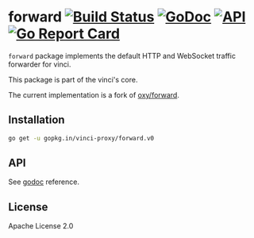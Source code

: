 # forward [![Build Status](https://travis-ci.org/vinci-proxy/forward.png)](https://travis-ci.org/vinci-proxy/forward) [![GoDoc](https://godoc.org/github.com/vinci-proxy/forward?status.svg)](https://godoc.org/github.com/vinci-proxy/forward) [![API](https://img.shields.io/badge/status-stable-green.svg?style=flat)](https://godoc.org/github.com/vinci-proxy/forward) [![Go Report Card](https://goreportcard.com/badge/github.com/vinci-proxy/forward)](https://goreportcard.com/report/github.com/vinci-proxy/forward)

`forward` package implements the default HTTP and WebSocket traffic forwarder for vinci.

This package is part of the vinci's core.

The current implementation is a fork of [oxy/forward](https://github.com/vulcand/oxy/tree/master/forward).

## Installation

```bash
go get -u gopkg.in/vinci-proxy/forward.v0
```

## API

See [godoc](https://godoc.org/github.com/vinci-proxy/forward) reference.

## License

Apache License 2.0
